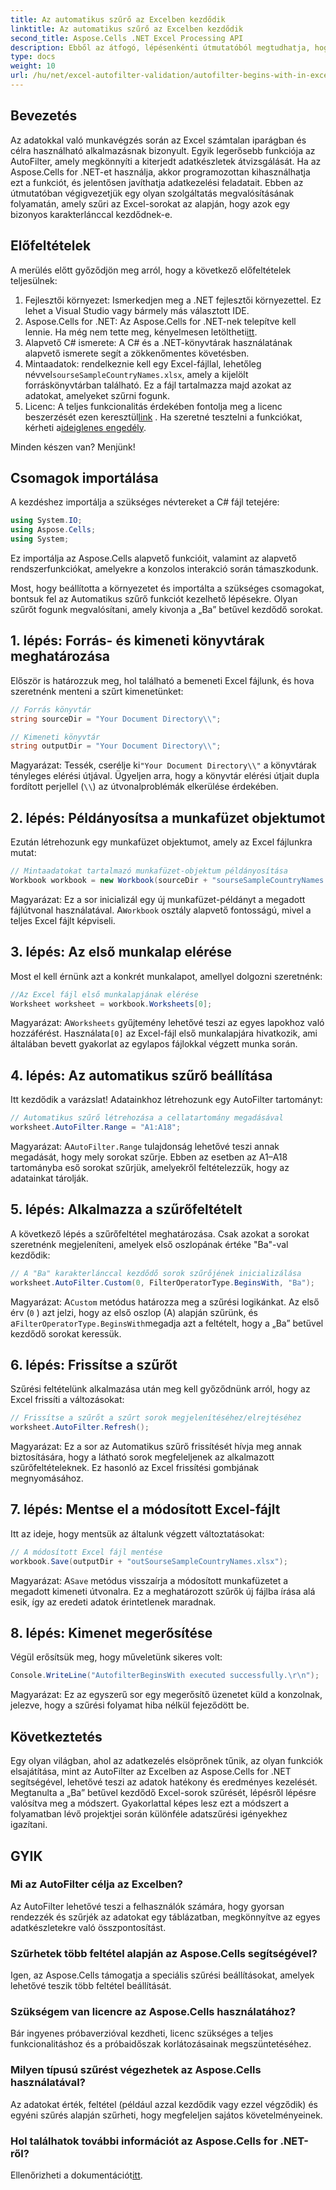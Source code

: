 ```yaml
---
title: Az automatikus szűrő az Excelben kezdődik
linktitle: Az automatikus szűrő az Excelben kezdődik
second_title: Aspose.Cells .NET Excel Processing API
description: Ebből az átfogó, lépésenkénti útmutatóból megtudhatja, hogyan szűrheti meg könnyedén az Excel sorait az Aspose.Cells segítségével a .NET-ben.
type: docs
weight: 10
url: /hu/net/excel-autofilter-validation/autofilter-begins-with-in-excel/
---
```

## Bevezetés

Az adatokkal való munkavégzés során az Excel számtalan iparágban és célra használható alkalmazásnak bizonyult. Egyik legerősebb funkciója az AutoFilter, amely megkönnyíti a kiterjedt adatkészletek átvizsgálását. Ha az Aspose.Cells for .NET-et használja, akkor programozottan kihasználhatja ezt a funkciót, és jelentősen javíthatja adatkezelési feladatait. Ebben az útmutatóban végigvezetjük egy olyan szolgáltatás megvalósításának folyamatán, amely szűri az Excel-sorokat az alapján, hogy azok egy bizonyos karakterlánccal kezdődnek-e.

## Előfeltételek

A merülés előtt győződjön meg arról, hogy a következő előfeltételek teljesülnek:

1. Fejlesztői környezet: Ismerkedjen meg a .NET fejlesztői környezettel. Ez lehet a Visual Studio vagy bármely más választott IDE.
2.  Aspose.Cells for .NET: Az Aspose.Cells for .NET-nek telepítve kell lennie. Ha még nem tette meg, kényelmesen letöltheti[itt](https://releases.aspose.com/cells/net/).
3. Alapvető C# ismerete: A C# és a .NET-könyvtárak használatának alapvető ismerete segít a zökkenőmentes követésben.
4.  Mintaadatok: rendelkeznie kell egy Excel-fájllal, lehetőleg névvel`sourseSampleCountryNames.xlsx`, amely a kijelölt forráskönyvtárban található. Ez a fájl tartalmazza majd azokat az adatokat, amelyeket szűrni fogunk.
5.  Licenc: A teljes funkcionalitás érdekében fontolja meg a licenc beszerzését ezen keresztül[link](https://purchase.aspose.com/buy) . Ha szeretné tesztelni a funkciókat, kérheti a[ideiglenes engedély](https://purchase.aspose.com/temporary-license/).

Minden készen van? Menjünk!

## Csomagok importálása

A kezdéshez importálja a szükséges névtereket a C# fájl tetejére:

```csharp
using System.IO;
using Aspose.Cells;
using System;
```

Ez importálja az Aspose.Cells alapvető funkcióit, valamint az alapvető rendszerfunkciókat, amelyekre a konzolos interakció során támaszkodunk.

Most, hogy beállította a környezetet és importálta a szükséges csomagokat, bontsuk fel az Automatikus szűrő funkciót kezelhető lépésekre. Olyan szűrőt fogunk megvalósítani, amely kivonja a „Ba” betűvel kezdődő sorokat.

## 1. lépés: Forrás- és kimeneti könyvtárak meghatározása

Először is határozzuk meg, hol található a bemeneti Excel fájlunk, és hova szeretnénk menteni a szűrt kimenetünket:

```csharp
// Forrás könyvtár
string sourceDir = "Your Document Directory\\";

// Kimeneti könyvtár
string outputDir = "Your Document Directory\\";
```

 Magyarázat: Tessék, cserélje ki`"Your Document Directory\\"` a könyvtárak tényleges elérési útjával. Ügyeljen arra, hogy a könyvtár elérési útjait dupla fordított perjellel (`\\`) az útvonalproblémák elkerülése érdekében.

## 2. lépés: Példányosítsa a munkafüzet objektumot

Ezután létrehozunk egy munkafüzet objektumot, amely az Excel fájlunkra mutat:

```csharp
// Mintaadatokat tartalmazó munkafüzet-objektum példányosítása
Workbook workbook = new Workbook(sourceDir + "sourseSampleCountryNames.xlsx");
```

 Magyarázat: Ez a sor inicializál egy új munkafüzet-példányt a megadott fájlútvonal használatával. A`Workbook` osztály alapvető fontosságú, mivel a teljes Excel fájlt képviseli.

## 3. lépés: Az első munkalap elérése

Most el kell érnünk azt a konkrét munkalapot, amellyel dolgozni szeretnénk:

```csharp
//Az Excel fájl első munkalapjának elérése
Worksheet worksheet = workbook.Worksheets[0];
```

 Magyarázat: A`Worksheets` gyűjtemény lehetővé teszi az egyes lapokhoz való hozzáférést. Használata`[0]` az Excel-fájl első munkalapjára hivatkozik, ami általában bevett gyakorlat az egylapos fájlokkal végzett munka során.

## 4. lépés: Az automatikus szűrő beállítása

Itt kezdődik a varázslat! Adatainkhoz létrehozunk egy AutoFilter tartományt:

```csharp
// Automatikus szűrő létrehozása a cellatartomány megadásával
worksheet.AutoFilter.Range = "A1:A18";
```

 Magyarázat: A`AutoFilter.Range` tulajdonság lehetővé teszi annak megadását, hogy mely sorokat szűrje. Ebben az esetben az A1–A18 tartományba eső sorokat szűrjük, amelyekről feltételezzük, hogy az adatainkat tárolják.

## 5. lépés: Alkalmazza a szűrőfeltételt

A következő lépés a szűrőfeltétel meghatározása. Csak azokat a sorokat szeretnénk megjeleníteni, amelyek első oszlopának értéke "Ba"-val kezdődik:

```csharp
// A "Ba" karakterlánccal kezdődő sorok szűrőjének inicializálása
worksheet.AutoFilter.Custom(0, FilterOperatorType.BeginsWith, "Ba");
```

 Magyarázat: A`Custom` metódus határozza meg a szűrési logikánkat. Az első érv (`0` ) azt jelzi, hogy az első oszlop (A) alapján szűrünk, és a`FilterOperatorType.BeginsWith`megadja azt a feltételt, hogy a „Ba” betűvel kezdődő sorokat keressük.

## 6. lépés: Frissítse a szűrőt

Szűrési feltételünk alkalmazása után meg kell győződnünk arról, hogy az Excel frissíti a változásokat:

```csharp
// Frissítse a szűrőt a szűrt sorok megjelenítéséhez/elrejtéséhez
worksheet.AutoFilter.Refresh();
```

Magyarázat: Ez a sor az Automatikus szűrő frissítését hívja meg annak biztosítására, hogy a látható sorok megfeleljenek az alkalmazott szűrőfeltételeknek. Ez hasonló az Excel frissítési gombjának megnyomásához.

## 7. lépés: Mentse el a módosított Excel-fájlt

Itt az ideje, hogy mentsük az általunk végzett változtatásokat:

```csharp
// A módosított Excel fájl mentése
workbook.Save(outputDir + "outSourseSampleCountryNames.xlsx");
```

 Magyarázat: A`Save` metódus visszaírja a módosított munkafüzetet a megadott kimeneti útvonalra. Ez a meghatározott szűrők új fájlba írása alá esik, így az eredeti adatok érintetlenek maradnak.

## 8. lépés: Kimenet megerősítése

Végül erősítsük meg, hogy műveletünk sikeres volt:

```csharp
Console.WriteLine("AutofilterBeginsWith executed successfully.\r\n");
```

Magyarázat: Ez az egyszerű sor egy megerősítő üzenetet küld a konzolnak, jelezve, hogy a szűrési folyamat hiba nélkül fejeződött be.

## Következtetés

Egy olyan világban, ahol az adatkezelés elsöprőnek tűnik, az olyan funkciók elsajátítása, mint az AutoFilter az Excelben az Aspose.Cells for .NET segítségével, lehetővé teszi az adatok hatékony és eredményes kezelését. Megtanulta a „Ba” betűvel kezdődő Excel-sorok szűrését, lépésről lépésre valósítva meg a módszert. Gyakorlattal képes lesz ezt a módszert a folyamatban lévő projektjei során különféle adatszűrési igényekhez igazítani.

## GYIK

### Mi az AutoFilter célja az Excelben?  
Az AutoFilter lehetővé teszi a felhasználók számára, hogy gyorsan rendezzék és szűrjék az adatokat egy táblázatban, megkönnyítve az egyes adatkészletekre való összpontosítást.

### Szűrhetek több feltétel alapján az Aspose.Cells segítségével?  
Igen, az Aspose.Cells támogatja a speciális szűrési beállításokat, amelyek lehetővé teszik több feltétel beállítását.

### Szükségem van licencre az Aspose.Cells használatához?  
Bár ingyenes próbaverzióval kezdheti, licenc szükséges a teljes funkcionalitáshoz és a próbaidőszak korlátozásainak megszüntetéséhez.

### Milyen típusú szűrést végezhetek az Aspose.Cells használatával?  
Az adatokat érték, feltétel (például azzal kezdődik vagy ezzel végződik) és egyéni szűrés alapján szűrheti, hogy megfeleljen sajátos követelményeinek.

### Hol találhatok további információt az Aspose.Cells for .NET-ről?  
 Ellenőrizheti a dokumentációt[itt](https://reference.aspose.com/cells/net/).